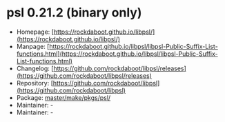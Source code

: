 # psl 0.21.2 (binary only)
 - Homepage: [https://rockdaboot.github.io/libpsl/](https://rockdaboot.github.io/libpsl/)
 - Manpage: [https://rockdaboot.github.io/libpsl/libpsl-Public-Suffix-List-functions.html](https://rockdaboot.github.io/libpsl/libpsl-Public-Suffix-List-functions.html)
 - Changelog: [https://github.com/rockdaboot/libpsl/releases](https://github.com/rockdaboot/libpsl/releases)
 - Repository: [https://github.com/rockdaboot/libpsl](https://github.com/rockdaboot/libpsl)
 - Package: [master/make/pkgs/psl/](https://github.com/Freetz-NG/freetz-ng/tree/master/make/pkgs/psl/)
 - Maintainer: -
 - Maintainer: -

